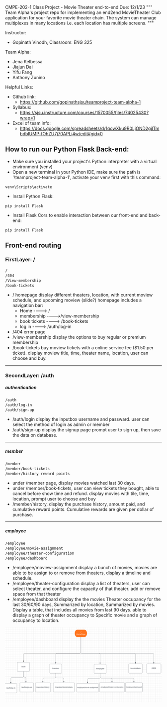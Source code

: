 CMPE-202-1 Class Project - Movie Theater end-to-end
Due: 12/1/23
"""
Team Alpha's project repo for implementing an end2end MovieTheater Club application for your favorite movie theater chain. 
The system can manage multiplexes in many locations i.e. each location has multiple screens.
"""

Instructor:
  - Gopinath Vinodh, Classroom: ENG 325

Team Alpha:
  - Jena Kelbessa
  - Jiajun Dai
  - Yifu Fang
  - Anthony Zunino

Helpful Links:
  - Github link:
      - https://github.com/gopinathsjsu/teamproject-team-alpha-1 
  - Syllabus:
      - https://sjsu.instructure.com/courses/1570055/files/74025430?wrap=1 
  - Excel of team info:
      - https://docs.google.com/spreadsheets/d/1qowXku9R0LjOND2gilTmbdbIUMP-fOhZU7j70APLi4w/edit#gid=0
## How to run our Python Flask Back-end:
- Make sure you installed your project's Python interpreter with a virtual environment (venv)
- Open a new terminal in your Python IDE, make sure the path is '<your path>\teamproject-team-alpha-1', activate your venv first with this command:
```
venv\Scripts\activate
```
- Install Python Flask:
```
pip install Flask
```
- Install Flask Cors to enable interaction between our front-end and back-end:
```
pip install Flask
```
## Front-end routing

### FirstLayer: /
	/ 
	/404
	/View-membership
	/book-tickets
- / homepage display different theaters, location, with current moview schedule, and upcoming moview (slide?)
homepage includes a navigation bar:
	 - Home ----> /
	 - membership ---->/view-membership
	 - book tickets ----> /book-tickets
	 - log in ----> /auth/log-in
- /404 error page
- /view-membership display the options to buy regular or premium membership
- /book-tickets buy moview tickets with a  online service fee ($1.50 per ticket). display moview title, time, theater name, location, user can choose and buy.
---------------------------
### SecondLayer: /auth
##### authentication
	/auth
	/auth/log-in
	/auth/sign-up
- /auth/login display the inputbox username and passward. user can select the method of login as admin or member
- /auth/sign-up display the signup page prompt user to sign up, then save the data on database.
--------------------------
##### member

	/member
	/member/book-tickets
	/member/history reward points

- under /member page, display movies watched last 30 days.
- under /member/book-tickets, user can view tickets they bought, able to cancel before show time and refund. display movies with tile, time, location, prompt user to choose and buy
- /member/history, display the purchase history, amount paid, and cumulative reward points. Cumulative rewards are given per dollar of purchase.

------------------------
##### employee
	/employee
	/employee/movie-assignment
	/employee/theater-configuration
	/employee/dashboard
- /employee/moview-assignment display a bunch of movies, movies are able to be assign to or remove from theaters, display a timeline and schedule.
- /employee/theater-configuration display a list of theaters, user can select theater, and configure the capacity of that theater. add or remove space from that theater
- /employee/dashboard display the the movies Theater occupancy for the last 30/60/90 days, Summarized by location, Summarized by movies. Display a table, that includes all movies from last 90 days. able to display a graph of theater occupancy to Specific movie and a graph of  occupancy to location.

![frontend-routing](frontend-routes.png)



